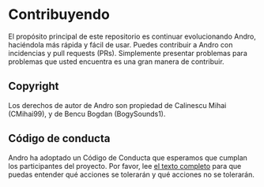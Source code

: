 # Contribuyendo

El propósito principal de este repositorio es continuar evolucionando Andro, haciéndola más rápida y fácil de usar. Puedes contribuir a Andro con incidencias y pull requests (PRs). Simplemente presentar problemas para problemas que usted encuentra es una gran manera de contribuir.

## Copyright

Los derechos de autor de Andro son propiedad de Calinescu Mihai (CMihai99), y de Bencu Bogdan (BogySounds1).

## Código de conducta

Andro ha adoptado un Código de Conducta que esperamos que cumplan los participantes del proyecto. Por favor, lee [el texto completo](CODE_OF_CONDUCT.md) para que puedas entender qué acciones se tolerarán y qué acciones no se tolerarán.
